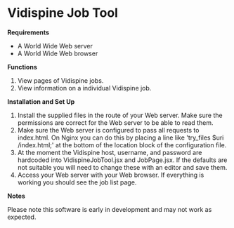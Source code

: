 # Vidispine Job Tool

**Requirements**

- A World Wide Web server
- A World Wide Web browser

**Functions**

1. View pages of Vidispine jobs.
2. View information on a individual Vidispine job.

**Installation and Set Up**

1. Install the supplied files in the route of your Web server. Make sure the permissions are correct for the Web server to be able to read them.
2. Make sure the Web server is configured to pass all requests to index.html. On Nginx you can do this by placing a line like 'try_files $uri /index.html;' at the bottom of the location block of the configuration file.
3. At the moment the Vidispine host, username, and password are hardcoded into VidispineJobTool.jsx and JobPage.jsx. If the defaults are not suitable you will need to change these with an editor and save them.
4. Access your Web server with your Web browser. If everything is working you should see the job list page.

**Notes**

Please note this software is early in development and may not work as expected.
